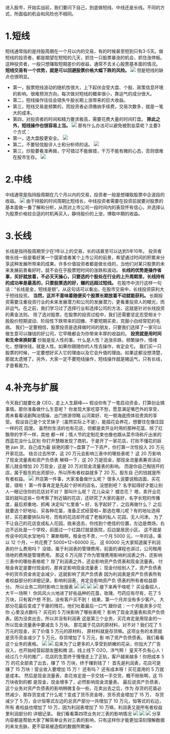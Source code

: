 进入股市，开始实战前，我们要问下自己，到底做短线、中线还是长线。不同的方式，所面临的机会和风险也不相同。
# 1.短线
短线通常指的是持股周期在一个月以内的交易，有的时候甚至短到只有3-5天。做短线的投资者，都是期望在短短的几天，抓住一只股票暴涨的机会，抓住涨停板。
这种投资者，一般只想赚取短期差价的收益，通常不去关心股票基本面的情况。
**短线交易有一个优势，就是可以回避股票价格大幅下跌的风险。**
![](https://upload-images.jianshu.io/upload_images/10473487-d1e56000501a6d96.png?imageMogr2/auto-orient/strip%7CimageView2/2/w/1240)
但是短线的缺点也很明显。
- 第一，股票短线波动的随机性很大，上下起伏会受大盘、个股、政策信息环境的影响。很难预测方向，每次做对短线的概率很小，靠运气的成分很大。
- 第二，短线操作往往会错失牛股长期上涨带来的巨大收益。
- 第三，短线交易是频繁的，而投资者必须缴纳手续费，交易次数多，就是一笔大的成本。
- 第四，对投资者的时间和精力要求极高，需要花费大量的时间盯盘。
**除此之外，短线操作也很容易上当。**
![](https://upload-images.jianshu.io/upload_images/10473487-8810b0502e6b34cf.png?imageMogr2/auto-orient/strip%7CimageView2/2/w/1240)
那有什么办法可以避免被割韭菜呢？主要3个方式：
- 第一，选大盘股更安全。
![](https://upload-images.jianshu.io/upload_images/10473487-65e8052bca5508d7.png?imageMogr2/auto-orient/strip%7CimageView2/2/w/1240)
- 第二，不要轻信股评人士和分析师的话。
![](https://upload-images.jianshu.io/upload_images/10473487-87f762baf5dd9560.png?imageMogr2/auto-orient/strip%7CimageView2/2/w/1240)
- 第三，炒股要看准再做，宁可错过不能做错，千万不能有赌的心态，否则很难在股市生存。
![](https://upload-images.jianshu.io/upload_images/10473487-0e7bda4994b3bfa1.png?imageMogr2/auto-orient/strip%7CimageView2/2/w/1240)
# 2.中线
中线通常是指持股周期在几个月以内的交易，投资者一般是想赚取股票中企波段的收益。
![](https://upload-images.jianshu.io/upload_images/10473487-8703a50ba7a96b77.png?imageMogr2/auto-orient/strip%7CimageView2/2/w/1240)
由于持股的时间周期比短线长，中线投资者需要在投资前就要对股票的基本面做一番了解和分析，从而对上市公司一段时间内的表现怀有信心，并选择认为股票价格较合适的时机再买入，静待股价的上涨，博取中期的收益。
# 3.长线
长线是指持股周期至少在1年以上的交易，长的话甚至可以达到5年10年。
投资者做长线一般是看好某一个国家或者某个上市公司的前景，希望通过时间的积累来分享这种发展所带来的成果。许多价值投资者都是做长线的，当他们对某只股票的未来发展前景看好时，就不会在乎股票短时间的涨跌和波动。
**长线的优势是操作省事，买好就放着，不必天天操心，只要选的个股处在行业的上升周期里，长线持有的成功率是最高的，只要股票选的好，赚的远超过短线。**
在股市中流行这样一句话：“长线是金，短线是银”。从这句话可以看出，在股市交易中，长线投资获利大于短线投资。
**当然，这并不意味着随便买个股票长期放着不动就能获利。**
长期投资需要注重投资行业的未来发展潜力和公司的发展潜力，更看重投资人的眼光，而非运气。在之前，我们学习过了选择行业和选择公司的方法，这就是针对长线投资的黄金法则。
除了选对股票，在股票的投资过程中，我们还需要坚定忍受相关个股股价短期波动、阶段性下跌带来的回撤、不要短期买卖，克服小白经常犯的毛病。
我们一定要相信，股票投资是选择做时间的朋友，只要我们选择了一家可以做生意可以赚钱的好公司，它早晚都会为你带来丰厚的收益的。
**投资就是用时间和生命来换财富**
炒股是反人性的事。什么是人性？追涨杀跌，频繁操作，情绪化，想赚快钱，就是人性。如果你跟随你的人性去操作，肯定会亏。
我们买一只股票的时候，一定要想好买入它的理由以及它会升值的理由。如果这都没想清楚，那就太遗憾了。另外，大家一定不要短线操作，短线操作就是赌运气，只有长线，才是看能力。
# 4.补充与扩展
今天我们就要化身 CEO，走上人生巅峰~~ 
假设你有了一笔启动资金，打算创业搞事情。那你准备做什么生意呢？ 
你发现大家吃穿不愁，愿意满足嘴巴外的享受，周末看看话剧陶冶情操、出门旅游领略 山河美好、吃一顿海底捞体验贵宾的享受。 
假设自己是个文艺妹子（虽然实际上不是），能插花会养花，想要住在像庄园一样的花 园里。
虽然你生活的也有花店，但都是卖开业时用的那种花篮、除了红飘带的字不一样，其他 都一样；情人节的定制花束也像也跟从菜市场称斤出来的西蓝花没什么区别 
你打开慧眼发现了商机，于是开了一家花店，打败不懂花的妖艳 jian 货，自己成为最 妖艳的那个~盘算了一下资产，你打算一次性投入 20 万元开家花店。 
结合过去所学，这 20 万元会影响三表中的哪些表呢？ 
这 20 万影响了现金流量表和资产负债表 解释一下，这 20 万是现金，那现金流量表筹资活动那儿就会增加 20 万现金，这是 20 万对现金流量表的影响。 
而是你自己掏钱开的店，属于股东的出资部分，所以所有者权益就多了 20 万。股东自 己的钱就是所有者权益。
![](https://upload-images.jianshu.io/upload_images/10473487-f3e6a2702dcd2ebc.png?imageMogr2/auto-orient/strip%7CimageView2/2/w/1240)
开店第一件事，大家准备做什么呢？ 
很多人说要说租店面、买花苗，错啦！ 
第一件事肯定是先起个好听的店名，没想到吧？ 
名字起得好才能让别人一眼记住你的花店对不对？ 
那叫什么呢？ 
花儿朵朵？ 
蝶恋花？ 
嗯，卖开业花篮的就叫这些~ 
你考察了附近镇的花店，还研究了大家的喜好，名字长短的传播度，最后郑重地、抓阄 决定叫“七里香”~ 
好，名字起好了，之后再做什么？ 
之后就要选个好地址、买各种花苗，准备正式经营啦~
那选在哪儿呢？有的地址选得好，买花都要排队叫号，而有的花店却开成了老板的私人 花园，无人问津。 
为了不让自己的花店变成私人花园，挑来选去，你找到个绝佳的位置，左边是商场，右 边不远处是一个学校，前面过一个红路灯就是医院，后边是居民小区。 
这不就是传说中的风水宝地吗？ 
果断租啊，租金也不贵，一个月 5000 元，一年的话，乘以 12 个月，一共花费了 5000*12=60000 元。 
这 60000 元大家知道属于利润表的什么费用吗？ 
没错，属于利润表的管理费用，前面的课程也讲过，公司租用场地的费用是管理费用。 
那这 6 万元除了作为管理费用影响利润表之外，还影响三表中的哪些表格呢？ 
除了利润表之外，还会影响资产负债表和现金流量表。 
付租金肯定是要付现金的，那肯定影响现金流量表； 
现金付给别人了，资产负债表中的货币资金肯定会减少，这就影响了资产负债表 
因为利润表是资产负债表所有者权益部分的详细记录，影响利润表，肯定会影响资产负 债表的所有者权益部分。
所以业务二同时影响三张报表
![](https://upload-images.jianshu.io/upload_images/10473487-9a5a8a0513791ff2.png?imageMogr2/auto-orient/strip%7CimageView2/2/w/1240)
![](https://upload-images.jianshu.io/upload_images/10473487-995faca4588679f9.png?imageMogr2/auto-orient/strip%7CimageView2/2/w/1240)
![](https://upload-images.jianshu.io/upload_images/10473487-9703c0f8e3f5f922.png?imageMogr2/auto-orient/strip%7CimageView2/2/w/1240)
![](https://upload-images.jianshu.io/upload_images/10473487-3b0b49ea06ab6b3a.png?imageMogr2/auto-orient/strip%7CimageView2/2/w/1240)
接下来再干啥呢？ 
买设备招人，大干一场啊！ 
你风风火火地进了好些品种的花苗，玫瑰、芍药应有尽有，花了 5 万块，只有客户想 不到，没有客户买不到！ 
结果，第一个月并没有多少客户。
大部分花最后变成了干瘪的残花，他们吐着最后一口气 跟你说：一个月能卖多少花你 心里没点数吗？ 
买花的 5 万块影响了哪些表呢？ 
影响了现金流量表和资产负债表。因为没卖出去，所以并没有利润表 
这是第三个业务，买花肯定是用现金的～所以现金流量表中要减去 5 万块。 
那花属于花店的原材料，对不对？我们花了 5 万元的现金，买了价值 5 万元的原材料， 原材料就是存货嘛。这项业务的本质就是货币资金减少了 5 万元，存货增加了 5 万元，影 响了资产负债债表。 
我们看看这个业务的表格。
![](https://upload-images.jianshu.io/upload_images/10473487-521026aa5c47e437.png?imageMogr2/auto-orient/strip%7CimageView2/2/w/1240)
![](https://upload-images.jianshu.io/upload_images/10473487-6cf9810deff5d47f.png?imageMogr2/auto-orient/strip%7CimageView2/2/w/1240)
后来为了让更多的人享受到娇嫩的花朵，你加大了广告投入，也开始经营起朋友圈和微 店，线上线下 O2O，洋气啊！ 
皇天不负有心人！ 
经过几个月的推广，花店的生意终于慢慢走上了正轨，客户越来越多！你把成本 5 万 的花全部卖了出去，赚了 15 万块，终于赚到钱了！ 
首先是利润表，花店可是赚了 15 万块！营业收入要增加 15 万！
还有吗？ 还有成本呀！买花苗用的 5 万就是成本。 
然后是现金流量表，卖花肯定是一手交钱一手交货，概不赊账啊，这 15 万块收到的都 是现金，现金增多了，必然影响现金流量表。
最后说资产负债表，这个业务对资产负债表的影响稍微复杂一些，花卖出去之后，作为 存货的花苗必然减少，那存货变成了什么呢？变成了货币资金呀，货币资金增加了 15 万， 存货减少了 5 万，会计恒等式左边的总资产部分一共增加了 10 万元，恒等式的右边，所有 者权益也增加了 10 万，因为利润表增加了 10 万嘛，利润表又是所有者权益里利润部分的 详细记录。 
我们看看第四项业务对三表的影响情况
![](https://upload-images.jianshu.io/upload_images/10473487-82fab61b6b9d3609.png?imageMogr2/auto-orient/strip%7CimageView2/2/w/1240)
![](https://upload-images.jianshu.io/upload_images/10473487-82d39c70fe6e0752.png?imageMogr2/auto-orient/strip%7CimageView2/2/w/1240)
![](https://upload-images.jianshu.io/upload_images/10473487-3420db6b4caa1c42.png?imageMogr2/auto-orient/strip%7CimageView2/2/w/1240)
分享内容都是帮助大家了解简单业务对三表的影响，只有这样你才能更加深刻理解数据 的来龙去脉，更不容易被造假的数据所欺骗~









